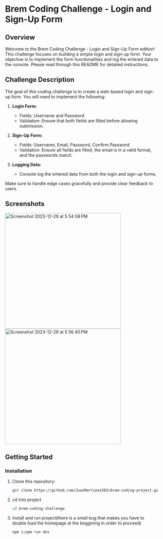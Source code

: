 # Brem Coding Challenge - Login and Sign-Up Form

## Overview

Welcome to the Brem Coding Challenge - Login and Sign-Up Form edition! This challenge focuses on building a simple login and sign-up form. Your objective is to implement the form functionalities and log the entered data to the console. Please read through this README for detailed instructions.

## Challenge Description

The goal of this coding challenge is to create a web-based login and sign-up form. You will need to implement the following:

1. **Login Form:**
   - Fields: Username and Password
   - Validation: Ensure that both fields are filled before allowing submission.

2. **Sign-Up Form:**
   - Fields: Username, Email, Password, Confirm Password
   - Validation: Ensure all fields are filled, the email is in a valid format, and the passwords match.

3. **Logging Data:**
   - Console log the entered data from both the login and sign-up forms.

Make sure to handle edge cases gracefully and provide clear feedback to users.
## Screenshots 
<img width="380" alt="Screenshot 2023-12-29 at 5 54 08 PM" src="https://github.com/JuanMartinez503/brem-coding-project/assets/116415860/118bf4db-997e-4efc-8fc6-3bd75eda0758">
<img width="380" alt="Screenshot 2023-12-29 at 5 56 40 PM" src="https://github.com/JuanMartinez503/brem-coding-project/assets/116415860/d64c2a61-4ab4-4c27-81d7-8ad28f796dfb">


## Getting Started

### Installation

1. Clone this repository:

   ```bash
   git clone https://github.com/JuanMartinez503/brem-coding-project.git
   ```
2. cd into project 
   ```bash
   cd brem-coding-challenge
   ```
3. Install and run project(there is a small bug that makes you have to double load the homepage at the beggining in order to proceed)
   ```bash
   npm i;npm run dev
   ```
